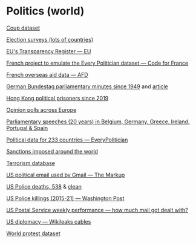 # Politics (world)

[Coup dataset](https://databank.illinois.edu/datasets/IDB-9651987)

[Election surveys (lots of countries)](https://u.osu.edu/cnep/surveys/surveys-through-2012/)

[EU's Transparency Register — EU](https://ec.europa.eu/transparencyregister/public/homePage.do)

[French project to emulate the Every Politician dataset — Code for France](https://pad.codefor.fr/gRw0eCTtRcid7I_sGIrnCw#Apr%C3%A8s-la-NCC--campagne-de-contributions)

[French overseas aid data — AFD](https://opendata.afd.fr/explore/dataset/donnees-aide-au-developpement-afd/information/?disjunctive.pays_de_realisation)

[German Bundestag parliamentary minutes since 1949](https://zenodo.org/record/4542662) and [article](https://dataverse.harvard.edu/dataset.xhtml?persistentId=doi:10.7910/DVN/7EJ1KI)

[Hong Kong political prisoners since 2019](https://hkdc.us/political-prisoners-latest-update/)

[Opinion polls across Europe](https://github.com/filipvanlaenen/eopaod)

[Parliamentary speeches (20 years) in Belgium, Germany, Greece, Ireland, Portugal & Spain](https://dataverse.harvard.edu/dataset.xhtml?persistentId=doi:10.7910/DVN/9MN0RL)

[Political data for 233 countries — EveryPolitician](http://everypolitician.org/)

[Sanctions imposed around the world](https://sanctionsexplorer.org/)

[Terrorism database](https://www.start.umd.edu/gtd/)

[US political email used by Gmail — The Markup](https://github.com/the-markup/investigation-wheres-my-email)

[US Police deaths, 538](https://fivethirtyeight.datasettes.com/fivethirtyeight/police-deaths%2Fall_data) & [clean](https://fivethirtyeight.datasettes.com/fivethirtyeight/police-deaths%2Fclean_data)

[US Police killings (2015-21) — Washington Post](https://www.washingtonpost.com/graphics/investigations/police-shootings-database/)

[US Postal Service weekly performance — how much mail got dealt with?](https://drive.google.com/drive/folders/1WIiUIu0PP_5D1j8R_-T7IN7kVWk9lvuj)

[US diplomacy — Wikileaks cables](https://wikileaks.org/plusd/)

[World protest dataset](https://dataverse.harvard.edu/dataset.xhtml?persistentId=doi:10.7910/DVN/ON9XND)
